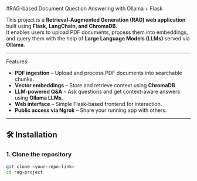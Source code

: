 #RAG-based Document Question Answering with Ollama + Flask

This project is a **Retrieval-Augmented Generation (RAG) web application** built using **Flask, LangChain, and ChromaDB**.  
It enables users to upload PDF documents, process them into embeddings, and query them with the help of **Large Language Models (LLMs)** served via **Ollama**.  

---

Features
- **PDF ingestion** – Upload and process PDF documents into searchable chunks.  
- **Vector embeddings** – Store and retrieve context using **ChromaDB**.  
- **LLM-powered Q&A** – Ask questions and get context-aware answers using **Ollama LLMs**.  
- **Web interface** – Simple Flask-based frontend for interaction.  
- **Public access via Ngrok** – Share your running app with others.  

---

## 🛠 Installation

### 1. Clone the repository
```bash
git clone <your-repo-link>
cd rag-project
